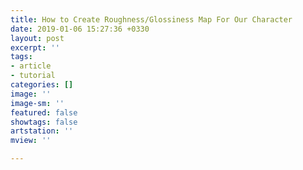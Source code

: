 ```yaml
---
title: How to Create Roughness/Glossiness Map For Our Character
date: 2019-01-06 15:27:36 +0330
layout: post
excerpt: ''
tags:
- article
- tutorial
categories: []
image: ''
image-sm: ''
featured: false
showtags: false
artstation: ''
mview: ''

---
```

